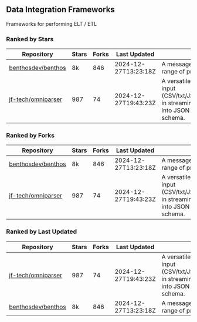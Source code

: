 ## Data Integration Frameworks

Frameworks for performing ELT / ETL

### Ranked by Stars

| Repository | Stars | Forks | Last Updated | Description | 
|------------|-------|-------|--------------|-------------|
| [benthosdev/benthos](https://github.com/benthosdev/benthos) | 8k | 846 | 2024-12-27T13:23:18Z |  A message streaming bridge between a range of protocols. |
| [jf-tech/omniparser](https://github.com/jf-tech/omniparser) | 987 | 74 | 2024-12-27T19:43:23Z |  A versatile ETL library that parses text input (CSV/txt/JSON/XML/EDI/X12/EDIFACT/etc) in streaming fashion and transforms data into JSON output using data-driven schema. |

### Ranked by Forks

| Repository | Stars | Forks | Last Updated | Description | 
|------------|-------|-------|--------------|-------------|
| [benthosdev/benthos](https://github.com/benthosdev/benthos) | 8k | 846 | 2024-12-27T13:23:18Z |  A message streaming bridge between a range of protocols. |
| [jf-tech/omniparser](https://github.com/jf-tech/omniparser) | 987 | 74 | 2024-12-27T19:43:23Z |  A versatile ETL library that parses text input (CSV/txt/JSON/XML/EDI/X12/EDIFACT/etc) in streaming fashion and transforms data into JSON output using data-driven schema. |

### Ranked by Last Updated

| Repository | Stars | Forks | Last Updated | Description | 
|------------|-------|-------|--------------|-------------|
| [jf-tech/omniparser](https://github.com/jf-tech/omniparser) | 987 | 74 | 2024-12-27T19:43:23Z |  A versatile ETL library that parses text input (CSV/txt/JSON/XML/EDI/X12/EDIFACT/etc) in streaming fashion and transforms data into JSON output using data-driven schema. |
| [benthosdev/benthos](https://github.com/benthosdev/benthos) | 8k | 846 | 2024-12-27T13:23:18Z |  A message streaming bridge between a range of protocols. |

